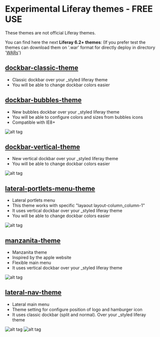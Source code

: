 # Experimental Liferay themes - FREE USE

These themes are not official Liferay themes.

You can find here the next **Liferay 6.2+ themes**:
(If you prefer test the themes can download them on '.war' format for directly deploy in directory '[WARs](https://github.com/marcoscv-work/experimental-liferay-themes/tree/master/WARs)')

## [dockbar-classic-theme](https://github.com/marcoscv-work/experimental-liferay-themes/tree/master/dockbar-classic-theme)


* Classic dockbar over your _styled liferay theme
* You will be able to change dockbar colors easier

## [dockbar-bubbles-theme](https://github.com/marcoscv-work/experimental-liferay-themes/tree/master/dockbar-bubbles-theme)


* New bubbles dockbar over your _styled liferay theme
* You will be able to configure colors and sizes from bubbles icons
* Compatible with IE8+

![alt tag](https://raw.githubusercontent.com/marcoscv-work/experimental-liferay-themes/master/previews/bubbles-dockbar-theme.gif)

## [dockbar-vertical-theme](https://github.com/marcoscv-work/experimental-liferay-themes/tree/master/dockbar-vertical-theme)


* New vertical dockbar over your _styled liferay theme
* You will be able to change dockbar colors easier

![alt tag](https://raw.githubusercontent.com/marcoscv-work/experimental-liferay-themes/master/previews/dockbar-vertical-theme.gif)

## [lateral-portlets-menu-theme](https://github.com/marcoscv-work/experimental-liferay-themes/tree/master/lateral-portlets-menu-theme)


* Lateral portlets menu
* This theme works with specific "layaout layout-column_column-1"
* It uses vertical dockbar over your _styled liferay theme
* You will be able to change dockbar colors easier

![alt tag](https://raw.githubusercontent.com/marcoscv-work/experimental-liferay-themes/master/previews/lateral-portlets-menu-theme.gif)

## [manzanita-theme](https://github.com/marcoscv-work/manzanita-theme)


* Manzanita theme
* Inspired by the apple website
* Flexible main menu
* It uses vertical dockbar over your _styled liferay theme

![alt tag](https://raw.githubusercontent.com/marcoscv-work/experimental-liferay-themes/master/previews/manzanita-theme.gif)

## [lateral-nav-theme](https://github.com/marcoscv-work/experimental-liferay-themes/tree/master/lateral-nav-theme)


* Lateral main menu
* Theme setting for configure position of logo and hamburger icon
* It uses classic dockbar (split and normal). Over your _styled liferay theme

![alt tag](https://raw.githubusercontent.com/marcoscv-work/experimental-liferay-themes/master/previews/lateral-nav-theme.gif)
![alt tag](https://raw.githubusercontent.com/marcoscv-work/experimental-liferay-themes/master/previews/lateral-nav-theme.png)